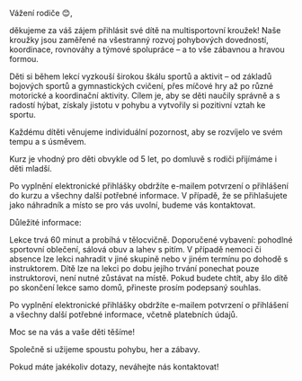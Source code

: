 Vážení rodiče 😊,

děkujeme za váš zájem přihlásit své dítě na multisportovní kroužek!
Naše kroužky jsou zaměřené na všestranný rozvoj pohybových dovedností, koordinace, rovnováhy a týmové spolupráce – a to vše zábavnou a hravou formou.

Děti si během lekcí vyzkouší širokou škálu sportů a aktivit – od základů bojových sportů a gymnastických cvičení, přes míčové hry až po různé motorické a koordinační aktivity. Cílem je, aby se děti naučily správně a s radostí hýbat, získaly jistotu v pohybu a vytvořily si pozitivní vztah ke sportu.

Každému dítěti věnujeme individuální pozornost, aby se rozvíjelo ve svém tempu a s úsměvem.

Kurz je vhodný pro děti obvykle od 5 let, po domluvě s rodiči přijímáme i děti mladší.

Po vyplnění elektronické přihlášky obdržíte e-mailem potvrzení o přihlášení do kurzu a všechny další potřebné informace. V případě, že se přihlašujete jako náhradník a místo se pro vás uvolní, budeme vás kontaktovat.

Důležité informace:

Lekce trvá 60 minut a probíhá v tělocvičně.
Doporučené vybavení: pohodlné sportovní oblečení, sálová obuv a lahev s pitím.
V případě nemoci či absence lze lekci nahradit v jiné skupině nebo v jiném termínu po dohodě s instruktorem.
Dítě lze na lekci po dobu jejího trvání ponechat pouze instruktorovi, není nutné zůstávat na místě.
Pokud budete chtít, aby šlo dítě po skončení lekce samo domů, přineste prosím podepsaný souhlas.

Po vyplnění elektronické přihlášky obdržíte e-mailem potvrzení o přihlášení a všechny další potřebné informace, včetně platebních údajů.

Moc se na vás a vaše děti těšíme!

Společně si užijeme spoustu pohybu, her a zábavy.

Pokud máte jakékoliv dotazy, neváhejte nás kontaktovat!
